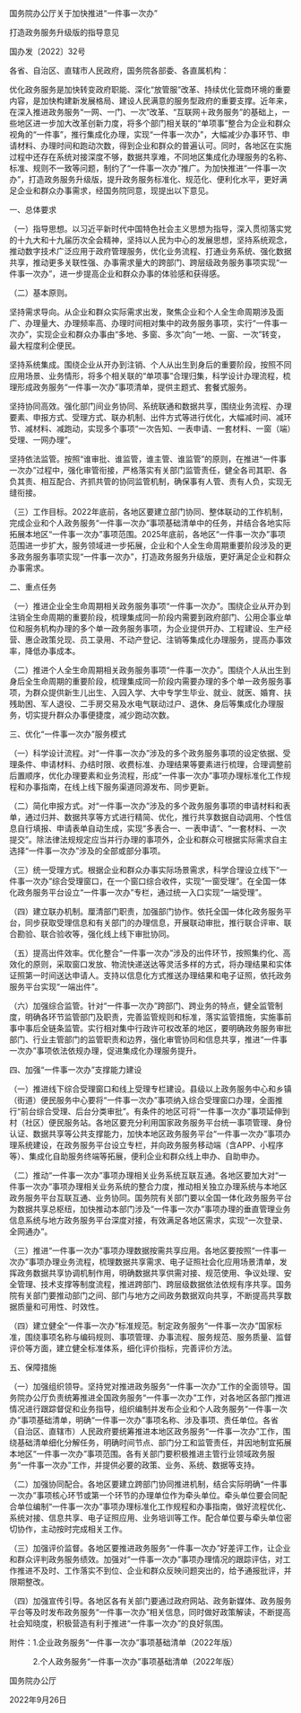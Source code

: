 国务院办公厅关于加快推进“一件事一次办”

打造政务服务升级版的指导意见

国办发〔2022〕32号


各省、自治区、直辖市人民政府，国务院各部委、各直属机构：

优化政务服务是加快转变政府职能、深化“放管服”改革、持续优化营商环境的重要内容，是加快构建新发展格局、建设人民满意的服务型政府的重要支撑。近年来，在深入推进政务服务“一网、一门、一次”改革、“互联网＋政务服务”的基础上，一些地区进一步加大改革创新力度，将多个部门相关联的“单项事”整合为企业和群众视角的“一件事”，推行集成化办理，实现“一件事一次办”，大幅减少办事环节、申请材料、办理时间和跑动次数，得到企业和群众的普遍认可。同时，各地区在实施过程中还存在系统对接深度不够，数据共享难，不同地区集成化办理服务的名称、标准、规则不一致等问题，制约了“一件事一次办”推广。为加快推进“一件事一次办”，打造政务服务升级版，提升政务服务标准化、规范化、便利化水平，更好满足企业和群众办事需求，经国务院同意，现提出以下意见。

一、总体要求

（一）指导思想。以习近平新时代中国特色社会主义思想为指导，深入贯彻落实党的十九大和十九届历次全会精神，坚持以人民为中心的发展思想，坚持系统观念，推动数字技术广泛应用于政府管理服务，优化业务流程、打通业务系统、强化数据共享，推动更多关联性强、办事需求量大的跨部门、跨层级政务服务事项实现“一件事一次办”，进一步提高企业和群众办事的体验感和获得感。

（二）基本原则。

坚持需求导向。从企业和群众实际需求出发，聚焦企业和个人全生命周期涉及面广、办理量大、办理频率高、办理时间相对集中的政务服务事项，实行“一件事一次办”，实现企业和群众办事由“多地、多窗、多次”向“一地、一窗、一次”转变，最大程度利企便民。

坚持系统集成。围绕企业从开办到注销、个人从出生到身后的重要阶段，按照不同应用场景、业务情形，将多个相关联的“单项事”合理归集，科学设计办理流程，梳理形成政务服务“一件事一次办”事项清单，提供主题式、套餐式服务。

坚持协同高效。强化部门间业务协同、系统联通和数据共享，围绕业务流程、办理要素、申报方式、受理方式、联办机制、出件方式等进行优化，大幅减时间、减环节、减材料、减跑动，实现多个事项“一次告知、一表申请、一套材料、一窗（端）受理、一网办理”。

坚持依法监管。按照“谁审批、谁监管，谁主管、谁监管”的原则，在推进“一件事一次办”过程中，强化审管衔接，严格落实有关部门监管责任，健全各司其职、各负其责、相互配合、齐抓共管的协同监管机制，确保事有人管、责有人负，实现无缝衔接。

（三）工作目标。2022年底前，各地区要建立部门协同、整体联动的工作机制，完成企业和个人政务服务“一件事一次办”事项基础清单中的任务，并结合各地实际拓展本地区“一件事一次办”事项范围。2025年底前，各地区“一件事一次办”事项范围进一步扩大，服务领域进一步拓展，企业和个人全生命周期重要阶段涉及的更多政务服务事项实现“一件事一次办”，打造政务服务升级版，更好满足企业和群众办事需求。

二、重点任务

（一）推进企业全生命周期相关政务服务事项“一件事一次办”。围绕企业从开办到注销全生命周期的重要阶段，梳理集成同一阶段内需要到政府部门、公用企事业单位和服务机构办理的多个单一政务服务事项，为企业提供开办、工程建设、生产经营、惠企政策兑现、员工录用、不动产登记、注销等集成化办理服务，提高办事效率，降低办事成本。

（二）推进个人全生命周期相关政务服务事项“一件事一次办”。围绕个人从出生到身后全生命周期的重要阶段，梳理集成同一阶段内需要办理的多个单一政务服务事项，为群众提供新生儿出生、入园入学、大中专学生毕业、就业、就医、婚育、扶残助困、军人退役、二手房交易及水电气联动过户、退休、身后等集成化办理服务，切实提升群众办事便捷度，减少跑动次数。

三、优化“一件事一次办”服务模式

（一）科学设计流程。对“一件事一次办”涉及的多个政务服务事项的设定依据、受理条件、申请材料、办结时限、收费标准、办理结果等要素进行梳理，合理调整前后置顺序，优化办理要素和业务流程，形成“一件事一次办”事项办理标准化工作规程和办事指南，在线上线下服务渠道同源发布、同步更新。

（二）简化申报方式。对“一件事一次办”涉及的多个政务服务事项的申请材料和表单，通过归并、数据共享等方式进行精简、优化，推行共享数据自动调用、个性信息自行填报、申请表单自动生成，实现“多表合一、一表申请”、“一套材料、一次提交”。除法律法规规定应当并行办理的事项外，企业和群众可根据实际需求自主选择“一件事一次办”涉及的全部或部分事项。

（三）统一受理方式。根据企业和群众办事实际场景需求，科学合理设立线下“一件事一次办”综合受理窗口，在一个窗口综合收件，实现“一窗受理”。在全国一体化政务服务平台设立“一件事一次办”专栏，通过统一入口实现“一端受理”。

（四）建立联办机制。厘清部门职责，加强部门协作。依托全国一体化政务服务平台，同步获取受理信息和有关部门的办理信息，开展联动审批，推行联合评审、联合勘验、联合验收等，强化线上线下审批协同。

（五）提高出件效率。优化整合“一件事一次办”涉及的出件环节，按照集约化、高效化的原则，采取窗口发放、物流快递送达等灵活多样的方式，将办理结果和实体证照第一时间送达申请人。支持以信息化方式推送办理结果和电子证照，依托政务服务平台实现“一端出件”。

（六）加强综合监管。针对“一件事一次办”跨部门、跨业务的特点，健全监管制度，明确各环节监管部门及职责，完善监管规则和标准，落实监管措施，实施事前事中事后全链条监管。实行相对集中行政许可权改革的地区，要明确政务服务审批部门、行业主管部门的监管职责和边界，强化审管协同和信息共享，推进“一件事一次办”事项依法依规办理，促进集成化办理服务提升。

四、加强“一件事一次办”支撑能力建设

（一）推进线下综合受理窗口和线上受理专栏建设。县级以上政务服务中心和乡镇（街道）便民服务中心要将“一件事一次办”事项纳入综合受理窗口办理，全面推行“前台综合受理、后台分类审批”。有条件的地区可将“一件事一次办”事项延伸到村（社区）便民服务站。各地区要充分利用国家政务服务平台统一事项管理、身份认证、数据共享等公共支撑能力，加快本地区政务服务平台“一件事一次办”事项办理系统建设，在政务服务平台设立专栏，并向政务服务移动端（含APP、小程序等）、集成化自助服务终端等拓展，便利企业和群众线上申办、自助申办。

（二）推动“一件事一次办”事项办理相关业务系统互联互通。各地区要加大对“一件事一次办”事项办理相关业务系统的整合力度，推动相关独立办理系统与本地区政务服务平台互联互通、业务协同。国务院有关部门要以全国一体化政务服务平台为数据共享总枢纽，加快推动本部门涉及“一件事一次办”事项办理的垂直管理业务信息系统与地方政务服务平台深度对接，有效满足各地区需求，实现“一次登录、全网通办”。

（三）推进“一件事一次办”事项办理数据按需共享应用。各地区要按照“一件事一次办”事项办理业务流程，梳理数据共享需求、电子证照社会化应用场景清单，发挥政务数据共享协调机制作用，明确数据共享供需对接、规范使用、争议处理、安全管理、技术支撑等制度流程，推进跨部门、跨层级数据依法依规有序共享。国务院有关部门要推动部门之间、部门与地方之间政务数据双向共享，不断提高共享数据质量和可用性、时效性。

（四）建立健全“一件事一次办”标准规范。制定政务服务“一件事一次办”国家标准，围绕事项名称与编码规则、事项管理、办事流程、服务规范、服务质量、监督评价等方面，建立健全标准体系，细化评价指标，完善评价方法。

五、保障措施

（一）加强组织领导。坚持党对推进政务服务“一件事一次办”工作的全面领导。国务院办公厅负责统筹推进全国政务服务“一件事一次办”工作，对各地区各部门推进情况进行跟踪督促和业务指导，组织编制并发布企业和个人政务服务“一件事一次办”事项基础清单，明确“一件事一次办”事项名称、涉及事项、责任单位。各省（自治区、直辖市）人民政府要统筹推进本地区政务服务“一件事一次办”工作，围绕基础清单细化分解任务，明确时间节点、部门分工和监管责任，并因地制宜拓展本地区“一件事一次办”事项范围。各有关部门要积极推进主管行业领域政务服务“一件事一次办”工作，并提供必要的政策、业务、系统、数据等支持。

（二）加强协同配合。各地区要建立跨部门协同推进机制，结合实际明确“一件事一次办”事项核心环节或第一个环节的办理单位作为牵头单位。牵头单位要会同配合单位编制“一件事一次办”事项办理标准化工作规程和办事指南，做好流程优化、系统对接、信息共享、电子证照应用、业务培训等工作。配合单位要与牵头单位密切协作，主动按时完成相关工作。

（三）加强评价监督。各地区要推进政务服务“一件事一次办”好差评工作，让企业和群众评判政务服务绩效。加强对“一件事一次办”事项办理情况的跟踪评估，对工作推进不及时、工作落实不到位、企业和群众反映问题突出的，给予通报批评，并限期整改。

（四）加强宣传引导。各地区各有关部门要通过政府网站、政务新媒体、政务服务平台等及时发布政务服务“一件事一次办”相关信息，同时做好政策解读，不断提高社会知晓度，积极营造有利于推进“一件事一次办”的良好氛围。



附件：1.企业政务服务“一件事一次办”事项基础清单（2022年版）

　　　2.个人政务服务“一件事一次办”事项基础清单（2022年版）

国务院办公厅

2022年9月26日